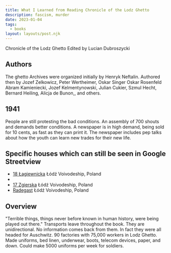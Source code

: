 ```yaml
---
title: What I Learned from Reading Chronicle of the Lodz Ghetto
description: fascism, murder
date: 2023-01-04
tags:
  - books
layout: layouts/post.njk
---
```

Chronicle of the Lodz Ghetto Edited by Lucian Dubroszycki  

## Authors
The ghetto Archives were organized initially by Henryk Neftalin.  Authored then by Jozef Zelkowicz, Peter Wertheimer, Oskar Singer Oskar Rosenfeld Abram Kamieniecki, Jozef Kelmentynowski, Julian Cukier, Szmul Hecht, Bernard Heiling, Alicja de Bunon,, and others.

##  1941
People are still protesting the bad conditions. An assembly of 700 shouts and demands better conditions. 
A newspaper is in high demand, being sold for 10 cents, as fast as they can print it.  The newspaper includes pep talks about how the youth can learn new trades for their new life.  

## Specific houses which can still be seen in Google Streetview
* <a href="https://www.google.com/maps/@51.7861015,19.4543339,3a,75y,283.6h,114.02t/data=!3m6!1e1!3m4!1sS5wlVlK9uHCPAbfcUMvy7w!2e0!7i16384!8i8192"> 18 Łagiewnicka</a> Łódź Voivodeship, Poland <br/>
*  
* <a href="https://www.google.com/maps/@51.7853053,19.4528025,3a,62.4y,254.5h,111.73t/data=!3m6!1e1!3m4!1sIUB8qdUOVTe1wL5bwWGtEg!2e0!7i16384!8i8192"> 17 Zgierska</a> Łódź Voivodeship, Poland <br/>
* <a href="https://www.google.com/maps/@51.8019173,19.4803533,3a,41.5y,71.9h,89.52t/data=!3m8!1e1!3m6!1sAF1QipOieI3bRHEXdFAfyRwZkMa3BfwRIXaGvtBob_LD!2e10!3e11!6shttps:%2F%2Flh5.googleusercontent.com%2Fp%2FAF1QipOieI3bRHEXdFAfyRwZkMa3BfwRIXaGvtBob_LD%3Dw203-h100-k-no-pi0-ya272.46942-ro-0-fo100!7i8192!8i4096"> Radegast</a> Łódź Voivodeship, Poland <br/>


## Overview
"Terrible things, things never before known in human history, were being played out there."
Transports leave throughout the book. They are unidirectional. No information comes back from them. In fact they were all headed for Auschwitz. 
90 factories with 75,000 workers in Lodz Ghetto.
Made uniforms, bed linen, underwear, boots, telecom devices, paper, and down.
Could make 5000 uniforms per week for soldiers.

 
